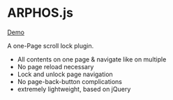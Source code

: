 # ARPHOS.js 
 [Demo](http://www.troxlerpascal.github.io)

A one-Page scroll lock plugin.

- All contents on one page & navigate like on multiple
- No page reload necessary
- Lock and unlock page navigation
- No page-back-button complications
- extremely lightweight, based on jQuery




